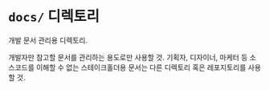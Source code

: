 # `docs/` 디렉토리

개발 문서 관리용 디렉토리.

개발자만 참고할 문서를 관리하는 용도로만 사용할 것.
기획자, 디자이너, 마케터 등 소스코드를 이해할 수 없는 스테이크홀더용 문서는 다른 디렉토리 혹은 레포지토리를 사용할 것.